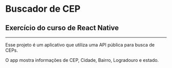 # Buscador de CEP
## Exercício do curso de React Native
---
Esse projeto é um aplicativo que utiliza
uma API pública para busca de CEPs.

O app mostra informações de CEP, Cidade, Bairro, Logradouro e estado.

